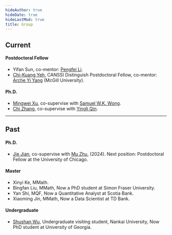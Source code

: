 ```yaml
---
hideAuthor: true
hideDate: true
hideLastMod: true
title: Group
---
```


## Current

#### Postdoctoral Fellow

+ Yifan Sun, co-mentor: [Pengfei Li](https://uwaterloo.ca/statistics-and-actuarial-science/profiles/pengfei-li).
+ [Chi-Kuang Yeh](https://uwaterloo.ca/statistics-and-actuarial-science/contacts/chi-kuang-yeh), CANSSI Distinguish Postdoctoral Fellow, co-mentor: [Arche Yi Yang](https://www.math.mcgill.ca/yyang/) (McGill University).

#### Ph.D.
+ [Mingwei Xu](https://uwaterloo.ca/statistics-and-actuarial-science/about/people/m274xu), co-supervise with [Samuel W.K. Wong](https://uwaterloo.ca/statistics-and-actuarial-science/about/people/s246wong).
+ [Chi Zhang](https://uwaterloo.ca/statistics-and-actuarial-science/about/people/c378zhan), co-supervise with [Yingli Qin](https://uwaterloo.ca/statistics-and-actuarial-science/people-profiles/yingli-qin).

---

## Past

#### Ph.D.
+ [Jie Jian](https://uwaterloo.ca/statistics-and-actuarial-science/about/people/j5jian), co-supervise with [Mu Zhu](https://uwaterloo.ca/statistics-and-actuarial-science/people-profiles/mu-zhu), (2024). Next position: Postdoctoral Fellow at the University of Chicago.

#### Master
+ Xinyi Ke, MMath.
+ Bingfan Liu, MMath, Now a PhD student at Simon Fraser University.
+ Yan Shi, MQF, Now a Quantitative Analyst at Scotia Bank.
+ Xiaoming Jin, MMath, Now a Data Scientist at TD Bank.

#### Undergraduate
+ [Shushan Wu](https://scholar.google.com/citations?hl=zh-CN&user=7kMybP0AAAAJ&view_op=list_works&sortby=pubdate), Undergraduate visiting student, Nankai University, Now PhD student at University of Georgia.